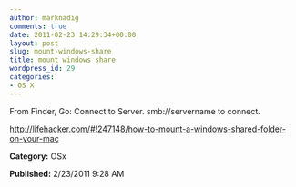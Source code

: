 ```yaml
---
author: marknadig
comments: true
date: 2011-02-23 14:29:34+00:00
layout: post
slug: mount-windows-share
title: mount windows share
wordpress_id: 29
categories:
- OS X
---
```


From Finder, Go: Connect to Server. smb://servername to connect.

http://lifehacker.com/#!247148/how-to-mount-a-windows-shared-folder-on-your-mac

**Category:** OSx

**Published:** 2/23/2011 9:28 AM

